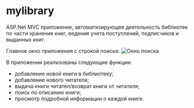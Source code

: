 # mylibrary
ASP.Net MVC приложение, автоматизирующее деятельность библиотек по части хранения книг, ведения учета поступлений, подписчиков и выданных книг.

Главное окно приложения с строкой поиска:
![Окно поиска](https://cloud.githubusercontent.com/assets/20068015/20077581/69e9ccb0-a556-11e6-9d4c-5da349d541ba.jpg)

В приложении реализованы следующие функции:
- добавление новой книги в библиотеку;
- добавление нового читателя;
- выдача книги читател/возврат книги от читателя;
- поиск по описанию книги;
- просмотр подробной информации о каждой книге.
